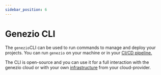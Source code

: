 ```yaml
---
sidebar_position: 6
---
```


# Genezio CLI

The `genezio`CLI can be used to run commands to manage and deploy your projects. You can run `genezio` on your machine or in your [CI/CD pipeline.](../integrations/github-action)

The CLI is open-source and you can use it for a full interaction with the genezio cloud or with your own [infrastructure](../advanced/aws) from your cloud-provider.
